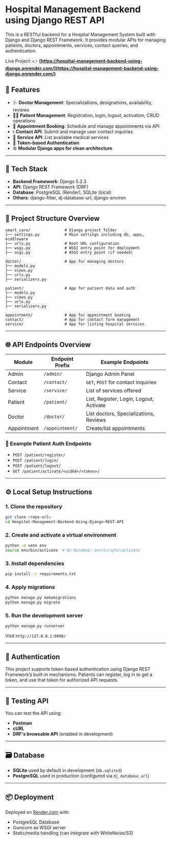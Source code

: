
# Hospital Management Backend using Django REST API

This is a RESTful backend for a Hospital Management System built with Django and Django REST Framework.
It provides modular APIs for managing patients, doctors, appointments, services, contact queries, and authentication.

Live Project: 👉 **[https://hospital-management-backend-using-django.onrender.com/](https://hospital-management-backend-using-django.onrender.com/)**


## 🔧 Features

* 🩺 **Doctor Management**: Specializations, designations, availability, reviews
* 👨‍⚕️ **Patient Management**: Registration, login, logout, activation, CRUD operations
* 📅 **Appointment Booking**: Schedule and manage appointments via API
* 📞 **Contact API**: Submit and manage user contact inquiries
* 💉 **Service API**: List available medical services
* 🔐 **Token-based Authentication**
* ⚙️ **Modular Django apps for clean architecture**

---

## 🚀 Tech Stack

* **Backend Framework**: Django 5.2.3
* **API**: Django REST Framework (DRF)
* **Database**: PostgreSQL (Render), SQLite (local)
* **Others**: django-filter, dj-database-url, django-environ

---

## 📁 Project Structure Overview

```
smart_care/               # Django project folder
├── settings.py           # Main settings including db, apps, middleware
├── urls.py               # Root URL configuration
├── wsgi.py               # WSGI entry point for deployment
├── asgi.py               # ASGI entry point (if needed)

doctor/                   # App for managing doctors
├── models.py
├── views.py
├── urls.py
├── serializers.py

patient/                  # App for patient data and auth
├── models.py
├── views.py
├── urls.py
├── serializers.py

appointment/              # App for appointment booking
contact/                  # App for contact form management
service/                  # App for listing hospital services
```

---

## 🌐 API Endpoints Overview

| Module      | Endpoint Prefix | Example Endpoints                       |
| ----------- | --------------- | --------------------------------------- |
| Admin       | `/admin/`       | Django Admin Panel                      |
| Contact     | `/contact/`     | `GET`, `POST` for contact inquiries     |
| Service     | `/service/`     | List of services offered                |
| Patient     | `/patient/`     | List, Register, Login, Logout, Activate |
| Doctor      | `/doctor/`      | List doctors, Specializations, Reviews  |
| Appointment | `/appointment/` | Create/list appointments                |

### 🧪 Example Patient Auth Endpoints

* `POST /patient/register/`
* `POST /patient/login/`
* `POST /patient/logout/`
* `GET /patient/activate/<uid64>/<token>/`

---

## ⚙️ Local Setup Instructions

### 1. Clone the repository

```bash
git clone <repo-url>
cd Hospital-Management-Backend-Using-Django-REST-API
```

### 2. Create and activate a virtual environment

```bash
python -m venv env
source env/bin/activate  # On Windows: env\Scripts\activate
```

### 3. Install dependencies

```bash
pip install -r requirements.txt
```

### 4. Apply migrations

```bash
python manage.py makemigrations
python manage.py migrate
```

### 5. Run the development server

```bash
python manage.py runserver
```

Visit `http://127.0.0.1:8000/`

---

## 🔐 Authentication

This project supports token-based authentication using Django REST Framework’s built-in mechanisms.
Patients can register, log in to get a token, and use that token for authorized API requests.

---

## 🧪 Testing API

You can test the API using:

* **Postman**
* **cURL**
* **DRF's browsable API** (enabled in development)

---

## 🗃️ Database

* **SQLite** used by default in development (`db.sqlite3`)
* **PostgreSQL** used in production (configured via `dj_database_url`)

---

## 📦 Deployment

Deployed on [Render.com](https://render.com/) with:

* PostgreSQL Database
* Gunicorn as WSGI server
* Static/media handling (can integrate with WhiteNoise/S3)


